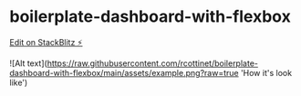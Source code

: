 # boilerplate-dashboard-with-flexbox

[Edit on StackBlitz ⚡️](https://stackblitz.com/edit/bootstrap-5-9aeyn2)

![Alt text](https://raw.githubusercontent.com/rcottinet/boilerplate-dashboard-with-flexbox/main/assets/example.png?raw=true 'How it's look like')

